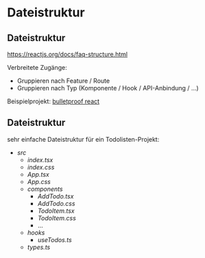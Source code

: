 # Dateistruktur

## Dateistruktur

https://reactjs.org/docs/faq-structure.html

Verbreitete Zugänge:

- Gruppieren nach Feature / Route
- Gruppieren nach Typ (Komponente / Hook / API-Anbindung / ...)

Beispielprojekt: [bulletproof react](https://github.com/alan2207/bulletproof-react)

## Dateistruktur

sehr einfache Dateistruktur für ein Todolisten-Projekt:

- _src_
  - _index.tsx_
  - _index.css_
  - _App.tsx_
  - _App.css_
  - _components_
    - _AddTodo.tsx_
    - _AddTodo.css_
    - _TodoItem.tsx_
    - _TodoItem.css_
    - ...
  - _hooks_
    - _useTodos.ts_
  - _types.ts_
